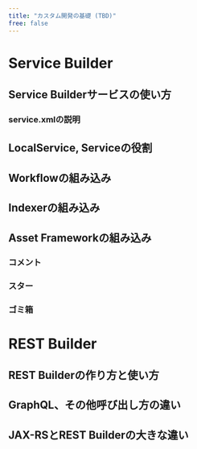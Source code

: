 ```yaml
---
title: "カスタム開発の基礎 (TBD)"
free: false
---
```


# Service Builder
## Service Builderサービスの使い方
### service.xmlの説明
## LocalService, Serviceの役割
## Workflowの組み込み
## Indexerの組み込み
## Asset Frameworkの組み込み
### コメント
### スター
### ゴミ箱
# REST Builder
## REST Builderの作り方と使い方
## GraphQL、その他呼び出し方の違い
## JAX-RSとREST Builderの大きな違い
